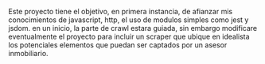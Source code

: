 Este proyecto tiene el objetivo, en primera instancia, de afianzar mis conocimientos de javascript, http, el uso de modulos simples como jest y jsdom.
en un inicio, la parte de crawl estara guiada, sin embargo modificare eventualmente el proyecto para incluir un scraper que ubique en idealista los potenciales elementos
que puedan ser captados por un asesor inmobiliario.
